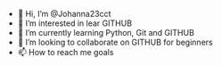 - 👋 Hi, I’m @Johanna23cct
- 👀 I’m interested in lear GITHUB
- 🌱 I’m currently learning Python, Git and GITHUB
- 💞️ I’m looking to collaborate on GITHUB for beginners
- 📫 How to reach me goals


